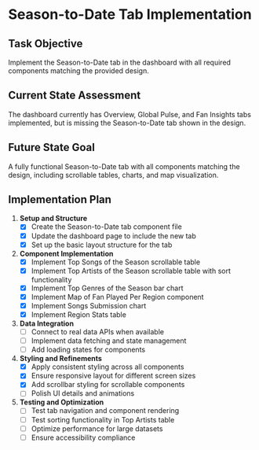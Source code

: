 # Season-to-Date Tab Implementation

## Task Objective
Implement the Season-to-Date tab in the dashboard with all required components matching the provided design.

## Current State Assessment
The dashboard currently has Overview, Global Pulse, and Fan Insights tabs implemented, but is missing the Season-to-Date tab shown in the design.

## Future State Goal
A fully functional Season-to-Date tab with all components matching the design, including scrollable tables, charts, and map visualization.

## Implementation Plan

1. **Setup and Structure**
   - [x] Create the Season-to-Date tab component file
   - [x] Update the dashboard page to include the new tab
   - [x] Set up the basic layout structure for the tab

2. **Component Implementation**
   - [x] Implement Top Songs of the Season scrollable table
   - [x] Implement Top Artists of the Season scrollable table with sort functionality
   - [x] Implement Top Genres of the Season bar chart
   - [x] Implement Map of Fan Played Per Region component
   - [x] Implement Songs Submission chart
   - [x] Implement Region Stats table

3. **Data Integration**
   - [ ] Connect to real data APIs when available
   - [ ] Implement data fetching and state management
   - [ ] Add loading states for components

4. **Styling and Refinements**
   - [x] Apply consistent styling across all components
   - [x] Ensure responsive layout for different screen sizes
   - [x] Add scrollbar styling for scrollable components
   - [ ] Polish UI details and animations

5. **Testing and Optimization**
   - [ ] Test tab navigation and component rendering
   - [ ] Test sorting functionality in Top Artists table
   - [ ] Optimize performance for large datasets
   - [ ] Ensure accessibility compliance 